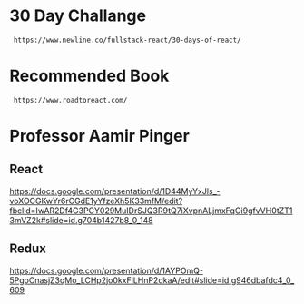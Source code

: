 # 30 Day Challange 
     https://www.newline.co/fullstack-react/30-days-of-react/
     
# Recommended Book
     https://www.roadtoreact.com/

# Professor Aamir Pinger
   
 ## React  
https://docs.google.com/presentation/d/1D44MyYxJls_-voXOCGKwYr6rCGdE1yYfzeXh5K33mfM/edit?fbclid=IwAR2Df4G3PCY029MuIDrSJQ3R9tQ7iXvpnALjmxFqOi9gfvVH0tZT13mVZ2k#slide=id.g704b1427b8_0_148
    
    
## Redux


https://docs.google.com/presentation/d/1AYPOmQ-5PgoCnasjZ3qMo_LCHp2jo0kxFlLHnP2dkaA/edit#slide=id.g946dbafdc4_0_609
    
    
    
